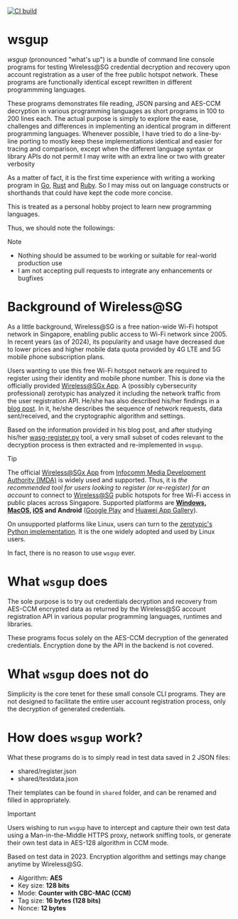 [![CI build](https://github.com/gyk4j/wsgup/actions/workflows/build.yml/badge.svg)](https://github.com/gyk4j/wsgup/actions/workflows/build.yml)

# wsgup
*wsgup* (pronounced "what's up") is a bundle of command line console programs
for testing Wireless@SG credential decryption and recovery upon account 
registration as a user of the free public hotspot network. These programs are 
functionally identical except rewritten in different programmming languages.

These programs demonstrates file reading, JSON parsing and AES-CCM decryption in
various programming languages as short programs in 100 to 200 lines each. The
actual purpose is simply to explore the ease, challenges and differences in
implementing an identical program in different programming languages. Whenever
possible, I have tried to do a line-by-line porting to mostly keep these 
implementations identical and easier for tracing and comparison, except when 
the different language syntax or library APIs do not permit I may write with an 
extra line or two with greater verbosity

As a matter of fact, it is the first time experience with writing a working
program in [Go](https://go.dev), [Rust](https://www.rust-lang.org) and 
[Ruby](https://www.ruby-lang.org). So I may miss out on language constructs
or shorthands that could have kept the code more concise.

This is treated as a personal hobby project to learn new programming languages. 

Thus, we should note the followings:

> [!NOTE]
> - Nothing should be assumed to be working or suitable for real-world 
> production use
> - I am not accepting pull requests to integrate any enhancements or bugfixes

# Background of Wireless@SG

As a little background, Wireless@SG is a free nation-wide Wi-Fi hotspot network 
in Singapore, enabling public access to Wi-Fi network since 2005. In recent 
years (as of 2024), its popularity and usage have decreased due to lower prices 
and higher mobile data quota provided by 4G LTE and 5G mobile phone 
subscription plans.

Users wanting to use this free Wi-Fi hotspot network are required to register
using their identity and mobile phone number. This is done via the officially
provided [Wireless@SGx App][connect-wireless-sg]. A (possibly cybersecurity
professional) zerotypic has analyzed it including the network traffic from the 
user registration API. He/she has also described his/her findings in a 
[blog post][making-wireless-sgx-work-on-linux]. In it, he/she describes the 
sequence of network requests, data sent/received, and the cryptographic 
algorithm and settings.

Based on the information provided in his blog post, and after studying his/her 
[wasg-register.py][wasg-register] tool, a very small subset of codes relevant
to the decryption process is then extracted and re-implemented in `wsgup`.

> [!TIP]  
> The official [Wireless@SGx App][connect-wireless-sg] from 
> [Infocomm Media Development Authority (IMDA)][imda] is widely used and 
> supported. Thus, it is *the recommended tool for users looking to register 
> (or re-register) for an account* to connect to [Wireless@SG][wireless-sg] 
> public hotspots for free Wi-Fi access in public places across Singapore.
> Supported platforms are **[Windows][windows], [MacOS][macos], [iOS][ios] and 
> Android** ([Google Play][google-play] and 
> [Huawei App Gallery][huawei-appgallery]).
>
> On unsupported platforms like Linux, users can turn to the 
> [zerotypic's Python implementation][wasg-register]. It is the one widely 
> adopted and used by Linux users.
> 
> In fact, there is no reason to use `wsgup` ever.

# What `wsgup` does

The sole purpose is to try out credentials decryption and recovery from AES-CCM
encrypted data as returned by the Wireless@SG account registration API in 
various popular programming languages, runtimes and libraries.

These programs focus solely on the AES-CCM decryption of the generated 
credentials. Encryption done by the API in the backend is not covered.

# What `wsgup` does not do

Simplicity is the core tenet for these small console CLI programs. They are not
designed to facilitate the entire user account registration process, only the
decryption of generated credentials. 

# How does `wsgup` work?

What these programs do is to simply read in test data saved in 2 JSON files:
- shared/register.json
- shared/testdata.json

Their templates can be found in `shared` folder, and can be renamed and filled
in appropriately.

> [!IMPORTANT]
> Users wishing to run `wsgup` have to intercept and capture their own test 
> data using a Man-in-the-Middle HTTPS proxy, network sniffing tools, or
> generate their own test data in AES-128 algorithm in CCM mode.
>
> Based on test data in 2023. Encryption algorithm and settings may change 
> anytime by Wireless@SG.
>
> - Algorithm: **AES**
> - Key size: **128 bits**
> - Mode: **Counter with CBC-MAC (CCM)**
> - Tag size: **16 bytes (128 bits)**
> - Nonce: **12 bytes**

[making-wireless-sgx-work-on-linux]: https://zerotypic.medium.com/making-wireless-sgx-work-on-linux-92216c66fdb7
[wasg-register]: https://github.com/zerotypic/wasg-register
[wireless-sg]: https://www.imda.gov.sg/how-we-can-help/wireless-at-sg
[connect-wireless-sg]: https://www.imda.gov.sg/how-we-can-help/wireless-at-sg/wireless-at-sg-for-consumers
[imda]: https://www.imda.gov.sg/
[windows]: https://www.imda.gov.sg/how-we-can-help/wireless-at-sg/wireless-at-sg-for-consumers
[macos]: https://apps.apple.com/us/app/wireless-sg-new/id1449928544?ls=1&mt=12
[ios]: https://apps.apple.com/us/app/wireless-sg-new/id1449928538?ls=1
[google-play]: https://play.google.com/store/apps/details?id=sg.gov.imda.wsgapp2_android&hl=en&pli=1
[huawei-appgallery]: https://appgallery.huawei.com/app/C107485705?sharePrepath=ag&channelId=IMDA%20Webpage&id=dd9887a5b5f247309c410110a0595f04&s=DAA3256D2A32CFFEBA648B437A2F5EAF7DD776ABCE2B37FFC3A408B6AE3CB109&detailType=0&v=&callType=AGDLINK&installType=0000&shareTo=qrcode

